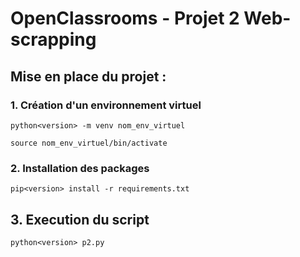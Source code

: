 # OpenClassrooms - Projet 2 Web-scrapping

## Mise en place du projet :

### 1. Création d'un environnement virtuel

    python<version> -m venv nom_env_virtuel

    source nom_env_virtuel/bin/activate

### 2. Installation des packages 

    pip<version> install -r requirements.txt

## 3. Execution du script

    python<version> p2.py
